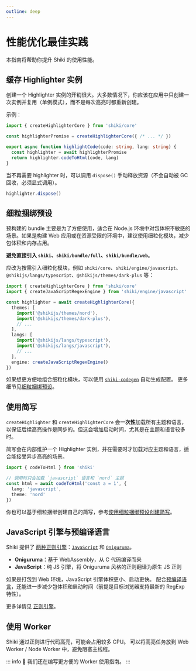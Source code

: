 ```yaml
---
outline: deep
---
```


# 性能优化最佳实践

本指南将帮助你提升 Shiki 的使用性能。

## 缓存 Highlighter 实例

创建一个 Highlighter 实例的开销很大。大多数情况下，你应该在应用中只创建一次实例并复用（单例模式），而不是每次高亮时都重新创建。

示例：

```ts
import { createHighlighterCore } from 'shiki/core'

const highlighterPromise = createHighlighterCore({ /* ... */ })

export async function highlightCode(code: string, lang: string) {
  const highlighter = await highlighterPromise
  return highlighter.codeToHtml(code, lang)
}
````

当不再需要 highlighter 时，可以调用 `dispose()` 手动释放资源（不会自动被 GC 回收，必须显式调用）。

```ts
highlighter.dispose()
```

## 细粒捆绑预设

预构建的 bundle 主要是为了方便使用，适合在 Node.js 环境中对包体积不敏感的场景。如果是构建 Web 应用或在资源受限的环境中，建议使用细粒化模块，减少包体积和内存占用。

**避免直接引入 `shiki`、`shiki/bundle/full`、`shiki/bundle/web`**。

应改为按需引入细粒化模块，例如 `shiki/core`、`shiki/engine/javascript`、`@shikijs/langs/typescript`、`@shikijs/themes/dark-plus` 等：

```ts
import { createHighlighterCore } from 'shiki/core'
import { createJavaScriptRegexEngine } from 'shiki/engine/javascript'

const highlighter = await createHighlighterCore({
  themes: [
    import('@shikijs/themes/nord'),
    import('@shikijs/themes/dark-plus'),
    // ...
  ],
  langs: [
    import('@shikijs/langs/typescript'),
    import('@shikijs/langs/javascript'),
    // ...
  ],
  engine: createJavaScriptRegexEngine()
})
```

如果想更方便地组合细粒化模块，可以使用 [`shiki-codegen`](/packages/codegen) 自动生成配置。
更多细节见[细粒捆绑预设](/guide/bundles#细粒捆绑预设)。

## 使用简写

`createHighlighter` 和 `createHighlighterCore` 会**一次性**加载所有主题和语言，以保证后续高亮操作是同步的。但这会增加启动时间，尤其是在主题和语言较多时。

简写会在内部维护一个 Highlighter 实例，并在需要时才加载对应主题和语言，适合能接受异步高亮的场景。

```ts
import { codeToHtml } from 'shiki'

// 调用时只会加载 `javascript` 语言和 `nord` 主题
const html = await codeToHtml('const a = 1', {
  lang: 'javascript',
  theme: 'nord'
})
```

你也可以基于细粒捆绑创建自己的简写，参考[使用细粒捆绑预设创建简写](/guide/shorthands#使用细粒捆绑创建简写)。

## JavaScript 引擎与预编译语言

Shiki 提供了 [两种正则引擎](/guide/regex-engines)：[`JavaScript`](/guide/regex-engines#javascript-正则引擎) 和 [`Oniguruma`](/guide/regex-engines#oniguruma-引擎)。

* **Oniguruma**：基于 WebAssembly，从 C 代码编译而来
* **JavaScript**：纯 JS 引擎，将 Oniguruma 风格的正则翻译为原生 JS 正则

如果是打包到 Web 环境，JavaScript 引擎体积更小、启动更快。
配合[预编译语言](/guide/regex-engines#预编译语言)，还能进一步减少包体积和启动时间（前提是目标浏览器支持最新的 RegExp 特性）。

更多详情见 [正则引擎](/guide/regex-engines)。

## 使用 Worker

Shiki 通过正则进行代码高亮，可能会占用较多 CPU。
可以将高亮任务放到 Web Worker / Node Worker 中，避免阻塞主线程。

::: info
🚧 我们还在编写更方便的 Worker 使用指南。
:::
